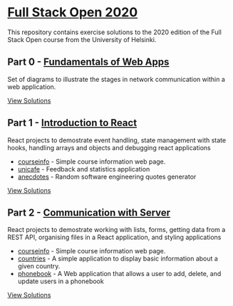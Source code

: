 # [Full Stack Open 2020](https://fullstackopen.com/en/)

This repository contains exercise solutions to the 2020 edition of the Full Stack Open course from the University of Helsinki.

## Part 0 - [Fundamentals of Web Apps](https://fullstackopen.com/en/part0/fundamentals_of_web_apps)

Set of diagrams to illustrate the stages in network communication within a web application.

[View Solutions](https://github.com/mojpm/fullstack-open-2020/tree/master/part0)

## Part 1 - [Introduction to React](https://fullstackopen.com/en/part1/introduction_to_react)

React projects to demostrate event handling, state management with state hooks, handling arrays and objects and debugging react applications

- [courseinfo](https://github.com/mojpm/fullstack-open-2020/tree/master/part1/courseinfo) - Simple course information web page.
- [unicafe](https://github.com/mojpm/fullstack-open-2020/tree/master/part1/unicafe) - Feedback and statistics application
- [anecdotes](https://github.com/mojpm/fullstack-open-2020/tree/master/part1/anecdotes) - Random software engineering quotes generator

[View Solutions](https://github.com/mojpm/fullstack-open-2020/tree/master/part1)

## Part 2 - [Communication with Server](https://fullstackopen.com/en/part2)

React projects to demostrate working with lists, forms, getting data from a REST API, organising files in a React application, and styling applications

- [courseinfo](https://github.com/mojpm/fullstack-open-2020/tree/master/part2/courseinfo) - Simple course information web page.
- [countries](https://github.com/mojpm/fullstack-open-2020/tree/master/part2/countries) - A simple application to display basic information about a given country.
- [phonebook](https://github.com/mojpm/fullstack-open-2020/tree/master/part2/phonebook) - A Web application that allows a user to add, delete, and update users in a phonebook

[View Solutions](https://github.com/mojpm/fullstack-open-2020/tree/master/part2)
